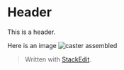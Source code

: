 # Header

This is a header.

Here is an image 
![caster assembled](https://github.com/david-dierolf/BasicCAD/blob/master/Caster%20Assembled.JPG?raw=true)
> Written with [StackEdit](https://stackedit.io/).
<!--stackedit_data:
eyJoaXN0b3J5IjpbMTY2MjQ4Mzg5NywxNjYyNDgzODk3LDczMD
k5ODExNl19
-->